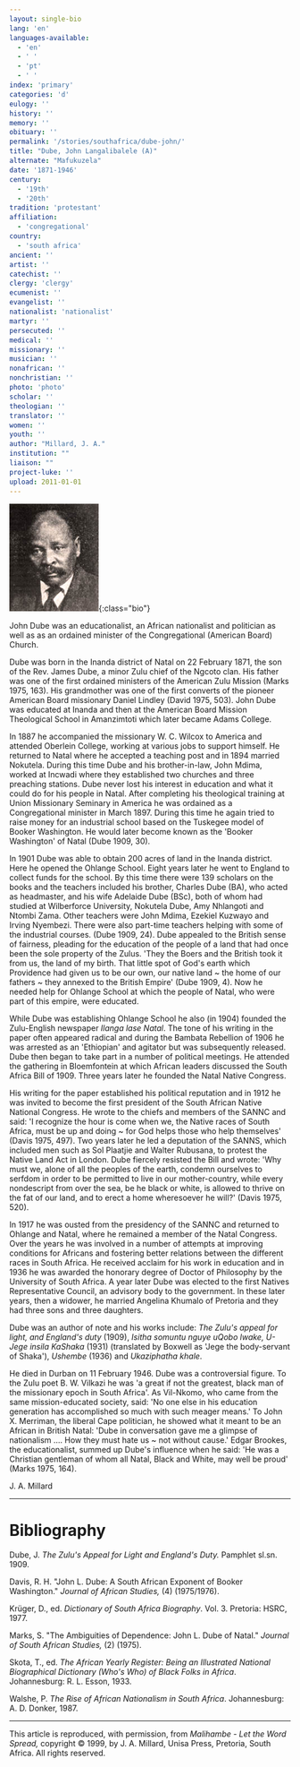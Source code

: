 ```yaml
---
layout: single-bio
lang: 'en'
languages-available:
  - 'en'
  - ' '
  - 'pt'
  - ' '
index: 'primary'
categories: 'd'
eulogy: ''
history: ''
memory: ''
obituary: ''
permalink: '/stories/southafrica/dube-john/'
title: "Dube, John Langalibalele (A)"
alternate: "Mafukuzela"
date: '1871-1946'
century:
  - '19th'
  - '20th'
tradition: 'protestant'
affiliation:
  - 'congregational'
country:
  - 'south africa'
ancient: ''
artist: ''
catechist: ''
clergy: 'clergy'
ecumenist: ''
evangelist: ''
nationalist: 'nationalist'
martyr: ''
persecuted: ''
medical: ''
missionary: ''
musician: ''
nonafrican: ''
nonchristian: ''
photo: 'photo'
scholar: ''
theologian: ''
translator: ''
women: ''
youth: ''
author: "Millard, J. A."
institution: ""
liaison: ""
project-luke: ''
upload: 2011-01-01
---
```


![John Dube](/images/bio-pics/southafrica/dube-john/Dube-John-L.jpg){:class="bio"}

John Dube was an educationalist, an African nationalist and politician as well as as an ordained minister of the Congregational (American Board) Church.

Dube was born in the Inanda district of Natal on 22 February 1871, the son of the Rev. James Dube, a minor Zulu chief of the Ngcoto clan. His father was one of the first ordained ministers of the American Zulu Mission (Marks 1975, 163). His grandmother was one of the first converts of the pioneer American Board missionary Daniel Lindley (David 1975, 503). John Dube was educated at Inanda and then at the American Board Mission Theological School in Amanzimtoti which later became Adams College.

In 1887 he accompanied the missionary W. C. Wilcox to America and attended Oberlein College, working at various jobs to support himself. He returned to Natal where he accepted a teaching post and in 1894 married Nokutela. During this time Dube and his brother-in-law, John Mdima, worked at Incwadi where they established two churches and three preaching stations. Dube never lost his interest in education and what it could do for his people in Natal. After completing his theological training at Union Missionary Seminary in America he was ordained as a Congregational minister in March 1897. During this time he again tried to raise money for an industrial school based on the Tuskegee model of Booker Washington. He would later become known as the 'Booker Washington' of Natal (Dube 1909, 30).

In 1901 Dube was able to obtain 200 acres of land in the Inanda district. Here he opened the Ohlange School. Eight years later he went to England to collect funds for the school. By this time there were 139 scholars on the books and the teachers included his brother, Charles Dube (BA), who acted as headmaster, and his wife Adelaide Dube (BSc), both of whom had studied at Wilberforce University, Nokutela Dube, Amy Nhlangoti and Ntombi Zama. Other teachers were John Mdima, Ezekiel Kuzwayo and Irving Nyembezi. There were also part-time teachers helping with some of the industrial courses. (Dube 1909, 24). Dube appealed to the British sense of fairness, pleading for the education of the people of a land that had once been the sole property of the Zulus. 'They the Boers and the British took it from us, the land of my birth. That little spot of God's earth which Providence had given us to be our own, our native land ~ the home of our fathers ~ they annexed to the British Empire' (Dube 1909, 4). Now he needed help for Ohlange School at which the people of Natal, who were part of this empire, were educated.

While Dube was establishing Ohlange School he also (in 1904) founded the Zulu-English newspaper *Ilanga lase Natal*. The tone of his writing in the paper often appeared radical and during the Bambata Rebellion of 1906 he was arrested as an 'Ethiopian' and agitator but was subsequently released. Dube then began to take part in a number of political meetings. He attended the gathering in Bloemfontein at which African leaders discussed the South Africa Bill of 1909. Three years later he founded the Natal Native Congress.

His writing for the paper established his political reputation and in 1912 he was invited to become the first president of the South African Native National Congress. He wrote to the chiefs and members of the SANNC and said: 'I recognize the hour is come when we, the Native races of South Africa, must be up and doing ~ for God helps those who help themselves' (Davis 1975, 497). Two years later he led a deputation of the SANNS, which included men such as Sol Plaatjie and Walter Rubusana, to protest the Native Land Act in London. Dube fiercely resisted the Bill and wrote: 'Why must we, alone of all the peoples of the earth, condemn ourselves to serfdom in order to be permitted to live in our mother-country, while every nondescript from over the sea, be he black or white, is allowed to thrive on the fat of our land, and to erect a home wheresoever he will?' (Davis 1975, 520).

In 1917 he was ousted from the presidency of the SANNC and returned to Ohlange and Natal, where he remained a member of the Natal Congress. Over the years he was involved in a number of attempts at improving conditions for Africans and fostering better relations between the different races in South Africa. He received acclaim for his work in education and in 1936 he was awarded the honorary degree of Doctor of Philosophy by the University of South Africa. A year later Dube was elected to the first Natives Representative Council, an advisory body to the government. In these later years, then a widower, he married Angelina Khumalo of Pretoria and they had three sons and three daughters.

Dube was an author of note and his works include: *The Zulu's appeal for light, and England's duty* (1909), *Isitha somuntu nguye uQobo lwake, U-Jege insila KaShaka* (1931) (translated by Boxwell as 'Jege the body-servant of Shaka'), *Ushembe* (1936) and *Ukaziphatha khale*.

He died in Durban on 11 February 1946. Dube was a controversial figure. To the Zulu poet B. W. Vilkazi he was 'a great if not the greatest, black man of the missionary epoch in South Africa'. As Vil-Nkomo, who came from the same mission-educated society, said: 'No one else in his education generation has accomplished so much with such meager means.' To John X. Merriman, the liberal Cape politician, he showed what it meant to be an African in British Natal: 'Dube in conversation gave me a glimpse of nationalism …. How they must hate us ~ not without cause.' Edgar Brookes, the educationalist, summed up Dube's influence when he said: 'He was a Christian gentleman of whom all Natal, Black and White, may well be proud' (Marks 1975, 164).

J. A. Millard

---

# Bibliography

Dube, J.  *The Zulu's Appeal for Light and England's Duty.* Pamphlet sl.sn. 1909.

Davis, R. H.  "John L. Dube: A South African Exponent of Booker Washington."  *Journal of African Studies,* (4) (1975/1976).

Krüger, D., ed.  *Dictionary of South Africa Biography*. Vol. 3. Pretoria: HSRC, 1977.

Marks, S.  "The Ambiguities of Dependence: John L. Dube of Natal."  *Journal of South African Studies,* (2) (1975).

Skota, T., ed.  *The African Yearly Register: Being an Illustrated National Biographical Dictionary (Who's Who) of Black Folks in Africa*. Johannesburg: R. L. Esson, 1933.

Walshe, P.  *The Rise of African Nationalism in South Africa*. Johannesburg: A. D. Donker, 1987.

---

This article is reproduced, with permission, from *Malihambe - Let the Word Spread,* copyright &copy; 1999, by J. A. Millard, Unisa Press, Pretoria, South Africa.  All rights reserved.
